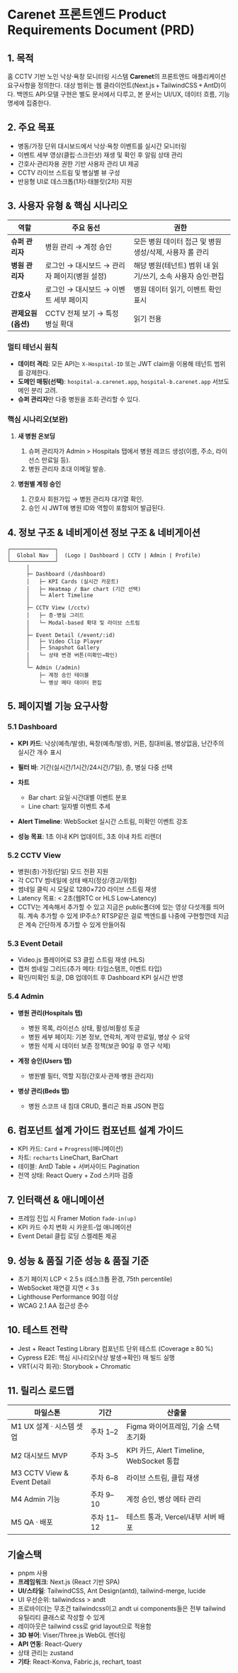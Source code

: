 # Carenet 프론트엔드 Product Requirements Document (PRD)

## 1. 목적

홈 CCTV 기반 노인 낙상‧욕창 모니터링 시스템 **Carenet**의 프론트엔드 애플리케이션 요구사항을 정의한다. 대상 범위는 웹 클라이언트(Next.js + TailwindCSS + AntD)이다. 백엔드 API·모델 구현은 별도 문서에서 다루고, 본 문서는 UI/UX, 데이터 흐름, 기능 명세에 집중한다.

## 2. 주요 목표

* 병동/가정 단위 대시보드에서 낙상·욕창 이벤트를 실시간 모니터링
* 이벤트 세부 영상(클립·스크린샷) 재생 및 확인 후 알림 상태 관리
* 간호사·관리자용 권한 기반 사용자 관리 UI 제공
* CCTV 라이브 스트림 및 병실별 뷰 구성
* 반응형 UI로 데스크톱(1차)·태블릿(2차) 지원

## 3. 사용자 유형 & 핵심 시나리오

| 역할           | 주요 동선                       | 권한                                  |
| ------------ | --------------------------- | ----------------------------------- |
| **슈퍼 관리자**   | 병원 관리 → 계정 승인               | 모든 병원 데이터 접근 및 병원 생성/삭제, 사용자 롤 관리   |
| **병원 관리자**   | 로그인 → 대시보드 → 관리자 페이지(병원 설정) | 해당 병원(테넌트) 범위 내 읽기/쓰기, 소속 사용자 승인·편집 |
| **간호사**      | 로그인 → 대시보드 → 이벤트 세부 페이지     | 병원 데이터 읽기, 이벤트 확인 표시                |
| **관제요원(옵션)** | CCTV 전체 보기 → 특정 병실 확대       | 읽기 전용                               |

### 멀티 테넌시 원칙

* **데이터 격리**: 모든 API는 `X-Hospital-ID` 또는 JWT claim을 이용해 테넌트 범위를 강제한다.
* **도메인 매핑(선택)**: `hospital-a.carenet.app`, `hospital-b.carenet.app` 서브도메인 분리 고려.
* **슈퍼 관리자**만 다중 병원을 조회·관리할 수 있다.

### 핵심 시나리오(보완)

1. **새 병원 온보딩**

   1. 슈퍼 관리자가 Admin > Hospitals 탭에서 병원 레코드 생성(이름, 주소, 라이선스 만료일 등).
   2. 병원 관리자 초대 이메일 발송.

2. **병원별 계정 승인**

   1. 간호사 회원가입 → 병원 관리자 대기열 확인.
   2. 승인 시 JWT에 병원 ID와 역할이 포함되어 발급된다.

## 4. 정보 구조 & 네비게이션 정보 구조 & 네비게이션

```
┌──────────────┐
│  Global Nav  │  (Logo | Dashboard | CCTV | Admin | Profile)
└──────────────┘
      │
      ├─ Dashboard (/dashboard)
      │   ├─ KPI Cards (실시간 카운트)
      │   ├─ Heatmap / Bar chart (기간 선택)
      │   └─ Alert Timeline
      │
      ├─ CCTV View (/cctv)
      │   ├─ 층·병실 그리드
      │   └─ Modal‑based 확대 및 라이브 스트림
      │
      ├─ Event Detail (/event/:id)
      │   ├─ Video Clip Player
      │   ├─ Snapshot Gallery
      │   └─ 상태 변경 버튼(미확인→확인)
      │
      └─ Admin (/admin)
          ├─ 계정 승인 테이블
          └─ 병상 메타 데이터 편집
```

## 5. 페이지별 기능 요구사항

### 5.1 Dashboard

* **KPI 카드**: 낙상(예측/발생), 욕창(예측/발생), 커튼, 침대비움, 병상없음, 난간주의 실시간 개수 표시
* **필터 바**: 기간(실시간/1시간/24시간/7일), 층, 병실 다중 선택
* **차트**

  * Bar chart: 요일·시간대별 이벤트 분포
  * Line chart: 일자별 이벤트 추세
* **Alert Timeline**: WebSocket 실시간 스트림, 미확인 이벤트 강조
* **성능 목표**: 1초 이내 KPI 업데이트, 3초 이내 차트 리렌더

### 5.2 CCTV View

* 병원(층)·가정(단일) 모드 전환 지원
* 각 CCTV 썸네일에 상태 배지(정상/경고/위험)
* 썸네일 클릭 시 모달로 1280×720 라이브 스트림 재생
* Latency 목표: < 2초(웹RTC or HLS Low‑Latency)
* CCTV는 계속해서 추가할 수 있고 지금은 public폴더에 있는 영상 다섯개를 띄어줘. 계속 추가할 수 있게 IP주소? RTSP같은 걸로 백엔드를 나중에 구현할껀데 지금은 계속 간단하게 추가할 수 있게 만들어줘

### 5.3 Event Detail

* Video.js 플레이어로 S3 클립 스트림 재생 (HLS)
* 캡처 썸네일 그리드(추가 메타: 타임스탬프, 이벤트 타입)
* 확인/미확인 토글, DB 업데이트 후 Dashboard KPI 실시간 반영

### 5.4 Admin

* **병원 관리(Hospitals 탭)**

  * 병원 목록, 라이선스 상태, 활성/비활성 토글
  * 병원 세부 페이지: 기본 정보, 연락처, 계약 만료일, 병상 수 요약
  * 병원 삭제 시 데이터 보존 정책(보관 90일 후 영구 삭제)
* **계정 승인(Users 탭)**

  * 병원별 필터, 역할 지정(간호사·관제·병원 관리자)
* **병상 관리(Beds 탭)**

  * 병원 스코프 내 침대 CRUD, 폴리곤 좌표 JSON 편집

## 6. 컴포넌트 설계 가이드 컴포넌트 설계 가이드

* KPI 카드: `Card` + `Progress`(애니메이션)
* 차트: `recharts` LineChart, BarChart
* 테이블: AntD Table + 서버사이드 Pagination
* 전역 상태: React Query + Zod 스키마 검증

## 7. 인터랙션 & 애니메이션

* 프레임 진입 시 Framer Motion `fade‑in(up)`
* KPI 카드 수치 변화 시 카운트‑업 애니메이션
* Event Detail 클립 로딩 스켈레톤 제공

## 9. 성능 & 품질 기준 성능 & 품질 기준

* 초기 페이지 LCP < 2.5 s (데스크톱 환경, 75th percentile)
* WebSocket 재연결 지연 < 3 s
* Lighthouse Performance 90점 이상
* WCAG 2.1 AA 접근성 준수

## 10. 테스트 전략

* Jest + React Testing Library 컴포넌트 단위 테스트 (Coverage ≥ 80 %)
* Cypress E2E: 핵심 시나리오(낙상 발생→확인) 매 빌드 실행
* VRT(시각 회귀): Storybook + Chromatic

## 11. 릴리스 로드맵

| 마일스톤                        | 기간       | 산출물                                  |
| --------------------------- | -------- | ------------------------------------ |
| M1 UX 설계 · 시스템 셋업           | 주차 1–2   | Figma 와이어프레임, 기술 스택 초기화              |
| M2 대시보드 MVP                 | 주차 3–5   | KPI 카드, Alert Timeline, WebSocket 통합 |
| M3 CCTV View & Event Detail | 주차 6–8   | 라이브 스트림, 클립 재생                       |
| M4 Admin 기능                 | 주차 9–10  | 계정 승인, 병상 메타 관리                      |
| M5 QA · 배포                  | 주차 11–12 | 테스트 통과, Vercel/내부 서버 배포              |

## 기술스택

* pnpm 사용
* **프레임워크**: Next.js (React 기반 SPA)
* **UI/스타일**: TailwindCSS, Ant Design(antd), tailwind-merge, lucide
* UI 우선순위: tailwindcss > andt
* 프로바이더는 무조건 tailwindcss이고 andt ui components들은 전부 tailwind 유틸리티 클래스로 작성할 수 있게
* 레이아웃은 tailwind css로 grid layout으로 적용함
* **3D 뷰어**: Viser/Three.js WebGL 렌더링
* **API 연동**: React-Query
* 상태 관리는 zustand
* **기타**: React-Konva, Fabric.js, rechart, toast
